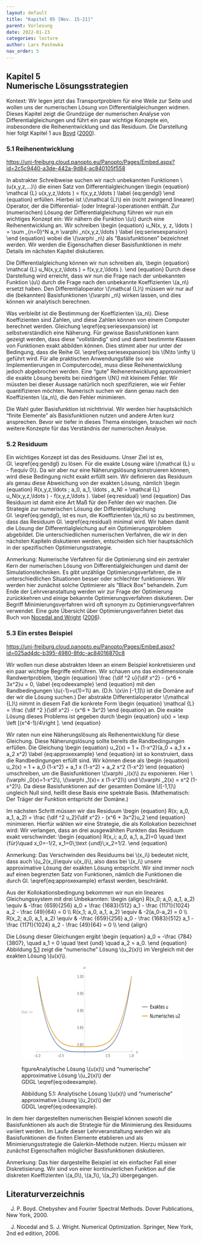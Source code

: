 ```yaml
---
layout: default
title: "Kapitel 05 [Nov. 15-21]"
parent: Vorlesung
date: 2022-01-23
categories: lecture
author: Lars Pastewka
nav_order: 5
---
```



<h2 class='chapterHead'><span class='titlemark'>Kapitel 5</span><br /><a id='x1-10005'></a>Numerische Lösungsstrategien</h2>
<div class='framedenv' id='shaded*-1'>
<!-- l. 6 --><p class='noindent'><span class='underline'><span class='cmbx-12'>Kontext:</span></span> Wir legen jetzt das Transportproblem für eine Weile zur Seite
und wollen uns der <span class='cmti-12'>numerischen </span>Lösung von Differentialgleichungen
widmen. Dieses Kapitel zeigt die Grundzüge der numerischen Analyse von
Differentialgleichungen und führt ein paar wichtige Konzepte ein, insbesondere
die Reihenentwicklung und das Residuum. Die Darstellung hier folgt Kapitel 1 aus
<a href='#Xboyd_chebyshev_2000'>Boyd</a> (<a href='#Xboyd_chebyshev_2000'>2000</a>). </p></div>
<h3 class='sectionHead'><span class='titlemark'>5.1 </span> <a id='x1-20005.1'></a>Reihenentwicklung</h3>
<!-- l. 12 --><p class='noindent'><a href='https://uni-freiburg.cloud.panopto.eu/Panopto/Pages/Embed.aspx?id=2c5c9440-a3de-442a-9d84-ac840105f558' class='url'><span class='cmtt-12'>https://uni-freiburg.cloud.panopto.eu/Panopto/Pages/Embed.aspx?id=2c5c9440-a3de-442a-9d84-ac840105f558</span></a>
</p><!-- l. 14 --><p class='indent'> In abstrakter Schreibweise suchen wir nach unbekannten Funktionen \(u(x,y,z,...)\) die einen
Satz von Differentialgleichungen \begin {equation} \mathcal {L} u(x,y,z,\ldots ) = f(x,y,z,\ldots ) \label {eq:gendgl} \end {equation}
erfüllen. Hierbei ist \(\mathcal {L}\) ein (nicht zwingend linearer) Operator, der die
Differential- (oder Integral-)operationen enthält. Zur (numerischen) Lösung
der Differentialgleichung führen wir nun ein wichtiges Konzept ein: Wir
nähern die Funktion \(u\) durch eine <span class='cmti-12'>Reihenentwicklung </span>an. Wir schreiben
\begin {equation} u_N(x, y, z, \ldots ) = \sum _{n=0}^N a_n \varphi _n(x,y,z,\ldots ) \label {eq:seriesexpansion} \end {equation}
wobei die \(\varphi _n\) als “Basisfunktionen” bezeichnet werden. Wir werden die Eigenschaften
dieser Basisfunktionen in mehr Details im nächsten Kapitel diskutieren.
</p><!-- l. 29 --><p class='indent'> Die Differentialgleichung können wir nun schreiben als, \begin {equation} \mathcal {L} u_N(x,y,z,\ldots ) = f(x,y,z,\ldots ). \end {equation}
Durch diese Darstellung wird erreicht, dass wir nun die Frage nach der
unbekannten Funktion \(u\) durch die Frage nach den unbekannte Koeffizienten \(a_n\)
ersetzt haben. Den Differentialoperator \(\mathcal {L}\) müssen wir nur auf die (bekannten)
Basisfunktionen \(\varphi _n\) wirken lassen, und dies können wir analytisch berechnen.
</p><!-- l. 36 --><p class='indent'> Was verbleibt ist die Bestimmung der Koeffizienten \(a_n\). Diese Koeffizienten
sind Zahlen, und diese Zahlen können von einem Computer berechnet
werden. Gleichung \eqref{eq:seriesexpansion} ist selbstverständlich eine
Näherung. Für gewisse Basisfunktionen kann gezeigt werden, dass diese
“vollständig” sind und damit bestimmte Klassen von Funktionen exakt
abbilden können. Dies stimmt aber nur unter der Bedingung, dass die Reihe
Gl. \eqref{eq:seriesexpansion} bis \(N\to \infty \) geführt wird. Für alle praktischen
Anwendungsfälle (so wie Implementierungen in Computercode), muss diese
Reihenentwicklung jedoch abgebrochen werden. Eine “gute” Reihenentwicklung
approximiert die exakte Lösung bereits bei niedrigem \(N\) mit kleinem Fehler. Wir
müssten bei dieser Aussage natürlich noch spezifizieren, wie wir Fehler
quantifizieren möchten. Numerisch suchen wir dann genau nach den
Koeffizienten \(a_n\), die den Fehler minimieren.



</p><!-- l. 39 --><p class='indent'> Die Wahl guter Basisfunktion ist nichttrivial. Wir werden hier hauptsächlich
“finite Elemente” als Basisfunktionen nutzen und andere Arten kurz ansprechen.
Bevor wir tiefer in dieses Thema einsteigen, brauchen wir noch weitere Konzepte
für das Verständnis der numerischen Analyse.
</p><!-- l. 41 --><p class='noindent'>
</p>
<h3 class='sectionHead'><span class='titlemark'>5.2 </span> <a id='x1-30005.2'></a>Residuum</h3>
<!-- l. 43 --><p class='noindent'>Ein wichtiges Konzept ist das des <span class='cmti-12'>Residuums</span>. Unser Ziel ist es, Gl. \eqref{eq:gendgl}
zu lösen. Für die exakte Lösung wäre \(\mathcal {L} u - f\equiv 0\). Da wir aber nur eine Näherungslösung
konstruieren können, wird diese Bedingung nicht exakt erfüllt sein. Wir
definieren das Residuum als genau diese Abweichung von der exakten Lösung,
nämlich \begin {equation} R(x,y,z,\ldots ; a_0, a_1, \ldots , a_N) = \mathcal {L} u_N(x,y,z,\ldots ) - f(x,y,z,\ldots ). \label {eq:residual} \end {equation}
Das Residuum ist damit eine Art Maß für den Fehler den wir machen. Die Strategie
zur numerischen Lösung der Differentialgleichung Gl. \eqref{eq:gendgl}, ist es nun,
die Koeffizienten \(a_n\) so zu bestimmen, dass das Residuum Gl. \eqref{eq:residual}
minimal wird. Wir haben damit die Lösung der Differentialgleichung auf ein
Optimierungsproblem abgebildet. Die unterschiedlichen numerischen Verfahren,
die wir in den nächsten Kapiteln diskutieren werden, entscheiden sich hier
hauptsächlich in der spezifischen Optimierungsstrategie.
</p>
<div class='framedenv' id='shaded*-1'>
<!-- l. 52 --><p class='noindent'><span class='underline'><span class='cmbx-12'>Anmerkung:</span></span> Numerische Verfahren für die <span class='cmti-12'>Optimierung </span>sind ein zentraler
Kern der numerischen Lösung von Differentialgleichungen und damit der
Simulationstechniken. Es gibt unzählige Optimierungsverfahren, die in
unterschiedlichen Situationen besser oder schlechter funktionieren. Wir
werden hier zunächst solche Optimierer als “Black Box” behandeln.
Zum Ende der Lehrveranstaltung werden wir zur Frage der Optimierung
zurückkehren und einige bekannte Optimierungsverfahren diskutieren. Der
Begriff <span class='cmti-12'>Minimierungsverfahren </span>wird oft synonym zu Optimierungsverfahren
verwendet. Eine gute Übersicht über Optimierungsverfahren bietet das Buch
von <a href='#Xnocedal_numerical_2006'>Nocedal and Wright</a> (<a href='#Xnocedal_numerical_2006'>2006</a>). </p></div>
<!-- l. 56 --><p class='noindent'>
</p>



<h3 class='sectionHead'><span class='titlemark'>5.3 </span> <a id='x1-40005.3'></a>Ein erstes Beispiel</h3>
<!-- l. 59 --><p class='noindent'><a href='https://uni-freiburg.cloud.panopto.eu/Panopto/Pages/Embed.aspx?id=025ad4dc-b395-4980-8fdc-ac84016870c8' class='url'><span class='cmtt-12'>https://uni-freiburg.cloud.panopto.eu/Panopto/Pages/Embed.aspx?id=025ad4dc-b395-4980-8fdc-ac84016870c8</span></a>
</p><!-- l. 61 --><p class='indent'> Wir wollen nun diese abstrakten Ideen an einem Beispiel konkretisieren und
ein paar wichtige Begriffe einführen. Wir schauen uns das eindimensionale
Randwertproblem, \begin {equation} \frac {\dif ^2 u}{\dif x^2} - (x^6 + 3x^2)u = 0, \label {eq:odeexample} \end {equation}
mit den Randbedingungen \(u(-1)=u(1)=1\) an. (D.h. \(x\in [-1,1]\) ist die Domäne auf der wir die Lösung
suchen.) Der abstrakte Differentialoperator \(\mathcal {L}\) nimmt in diesem Fall die konkrete
Form \begin {equation} \mathcal {L} = \frac {\dif ^2 }{\dif x^2} - (x^6 + 3x^2) \end {equation}
an. Die exakte Lösung dieses Problems ist gegeben durch \begin {equation} u(x) = \exp \left [(x^4-1)/4\right ]. \end {equation}
</p><!-- l. 76 --><p class='indent'> Wir raten nun eine Näherungslösung als Reihenentwicklung für diese
Gleichung. Diese Näherungslösung sollte bereits die Randbedingungen
erfüllen. Die Gleichung \begin {equation} u_2(x) = 1 + (1-x^2)(a_0 + a_1 x + a_2 x^2) \label {eq:approxexample} \end {equation}
ist so konstruiert, dass die Randbedingungen erfüllt sind. Wir können diese als
\begin {equation} u_2(x) = 1 + a_0 (1-x^2) + a_1 x (1-x^2) + a_2 x^2 (1-x^2) \end {equation}
umschreiben, um die Basisfunktionen \(\varphi _i(x)\) zu exponieren. Hier \(\varphi _0(x)=1-x^2\), \(\varphi _1(x)= x (1-x^2)\) und \(\varphi _2(x) = x^2 (1-x^2)\). Da diese
Basisfunktionen auf der gesamten Domäne \([-1,1]\) ungleich Null sind, heißt diese Basis
eine <span class='cmti-12'>spektrale </span>Basis. (Mathematisch: Der Träger der Funktion entspricht der
Domäne.)
</p><!-- l. 87 --><p class='indent'> Im nächsten Schritt müssen wir das Residuum \begin {equation} R(x; a_0, a_1, a_2) = \frac {\dif ^2 u_2}{\dif x^2} - (x^6 + 3x^2)u_2 \end {equation}
minimieren. Hierfür wählen wir eine Strategie, die als <span class='cmti-12'>Kollokation </span>bezeichnet
wird: Wir verlangen, dass an drei ausgewählten Punkten das Residuum exakt
verschwindet: \begin {equation} R(x_i; a_0, a_1, a_2)=0 \quad \text {für}\quad x_0=-1/2, x_1=0\;\text {und}\;x_2=1/2. \end {equation}
</p>
<div class='framedenv' id='shaded*-1'>
<!-- l. 98 --><p class='noindent'><span class='underline'><span class='cmbx-12'>Anmerkung:</span></span> Das Verschwinden des Residuums bei \(x_i\) bedeutet nicht, dass auch \(u_2(x_i)\equiv u(x_i)\),
also dass bei \(x_i\) unsere approximative Lösung der exakten Lösung entspricht. Wir
sind immer noch auf einen begrenzten Satz von Funktionen, nämlich die
Funktionen die durch Gl. \eqref{eq:approxexample} erfasst werden, beschränkt. </p></div>
<!-- l. 102 --><p class='indent'> Aus der Kollokationsbedingung bekommen wir nun ein lineares Gleichungssystem
mit drei Unbekannten: \begin {align} R(x_0; a_0, a_1, a_2) \equiv &amp; -\frac {659}{256} a_0 + \frac {1683}{512} a_1 - \frac {1171}{1024} a_2 - \frac {49}{64} = 0 \\ R(x_1; a_0, a_1, a_2) \equiv &amp; -2(a_0-a_2) = 0 \\ R(x_2; a_0, a_1, a_2) \equiv &amp; -\frac {659}{256} a_0 - \frac {1683}{512} a_1 - \frac {1171}{1024} a_2 - \frac {49}{64} = 0 \\ \end {align}
</p><!-- l. 108 --><p class='indent'> Die Lösung dieser Gleichungen ergibt \begin {equation} a_0 = -\frac {784}{3807}, \quad a_1 = 0 \quad \text {und} \quad a_2 = a_0. \end {equation}
Abbildung <a href='#x1-4001r1'>5.1<!-- tex4ht:ref: fig:first_example --></a> zeigt die “numerische” Lösung \(u_2(x)\) im Vergleich mit der exakten
Lösung \(u(x)\).
</p>
<figure class='figure'>







<!-- l. 118 --><p class='noindent'> <img width='585' alt='PIC' src='Figures/numerical_example-.png' height='250' /> <a id='x1-4001r1'></a>
<a id='x1-4002'></a>
</p><!-- l. 120 --><p class='noindent'>figureAnalytische Lösung \(u(x)\) und “numerische” approximative Lösung \(u_2(x)\) der
GDGL \eqref{eq:odeexample}.
</p>
<figcaption class='caption'><span class='id'>Abbildung 5.1: </span><span class='content'>Analytische Lösung \(u(x)\) und “numerische” approximative
Lösung \(u_2(x)\) der GDGL \eqref{eq:odeexample}.
</span></figcaption><!-- tex4ht:label?: x1-4001r5.3 -->



</figure>
<!-- l. 124 --><p class='indent'> In dem hier dargestellten numerischen Beispiel können sowohl die
Basisfunktionen als auch die Strategie für die Minimierung des Residuums variiert
werden. Im Laufe dieser Lehrveranstaltung werden wir als Basisfunktionen die
finiten Elemente etablieren und als Minimierungsstrategie die Galerkin-Methode
nutzen. Hierzu müssen wir zunächst Eigenschaften möglicher Basisfunktionen
diskutieren.
</p>
<div class='framedenv' id='shaded*-1'>
<!-- l. 126 --><p class='noindent'><span class='underline'><span class='cmbx-12'>Anmerkung:</span></span> Das hier dargestellte Beispiel ist ein einfacher Fall einer
<span class='cmti-12'>Diskretisierung</span>. Wir sind von einer kontinuierlichen Funktion auf die diskreten
Koeffizienten \(a_0\), \(a_1\), \(a_2\) übergegangen. </p></div>



<h2 class='likechapterHead'><a id='x1-50005.3'></a>Literaturverzeichnis</h2>
<div class='thebibliography'>
<p class='bibitem'><span class='biblabel'>
<a id='Xboyd_chebyshev_2000'></a><span class='bibsp'>   </span></span>J. P. Boyd. <span class='cmti-12'>Chebyshev and Fourier Spectral Methods</span>. Dover Publications,
New York, 2000.
</p>
<p class='bibitem'><span class='biblabel'>
<a id='Xnocedal_numerical_2006'></a><span class='bibsp'>   </span></span>J. Nocedal and S. J. Wright. <span class='cmti-12'>Numerical Optimization</span>. Springer, New
York, 2nd ed edition, 2006.
</p>
</div>

